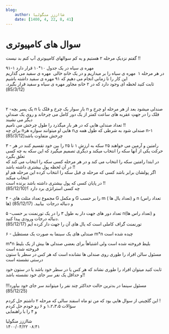 ```yaml
---
blog:
    author: شااززز منگولیا
    date: [1400, 4, 22, 8, 41]
---
```

# سوال های کامپیوتری

<div class="cnt">
گفتم نزدیکِ مرحله ۲ هستیم و یه کم سوالهاى کامپیوترى آپ کنم بد نیست !!<br/><p>۹۱-۱  مهره ی سیاه در یک جدول ۱۰*۱۰ قرار دارد<br/>در هر مرحله ۱  مهره ی  سیاه را بر میداریم و در یک خانهِ خالى  مهره ی  سفید می گذاریم<br/>این کار را تا زمانى انجام مى دهیم که ۹۱  مهره ی سفید داشته باشیم<br/>ثابت کنید لحظه ای وجود دارد که در ۲ خانهِ مجاور  مهره ی سیاه و سفید قرار بگیرد. (85/3/12)</p>
<p><br/></p>
<p>۲ -یک پسر بچه n بار سوار یک چرخ و فلک با n صندلى میشود بعد از هر مرحله
او چرخ و فلک را در جهتِ عقربه هاى ساعت کمتر از یک دور کامل می چرخاند و روى یک صندلىِ دیگر می نشیند<br/>تعداد صندلی هایی که در هر بار میگذرد را طول چرخش می نامیم !!<br/>براى چه nهایى او میتوانند سواره هر nصندلى شود به شرطى که طول همه ى n-۱ چرخش متفاوت باشد(85/3/12)</p>
<p>۳ - رامتین و آرمین می خواهند ۲۵ سکه به ارزشِ ۱ تا ۲۵ را بین خود تقسیم
کنند در هر حرکت یکى از آنها سکه را انتخاب میکند و دیگرى تصمیم میگیرد که
این سکه به چه کسى تعلق بگیرد<br/>در ابتدا رامتین سکه را انتخاب می کند و در هر مرحله کسى سکه را انتخاب می کند که در آن لحظه پول بیشترى داشته باشد !!<br/>اگر پولشان برابر باشد کسى که مرحله ى قبل سکه را انتخاب کرده این مرحله هم او انتخاب میکند<br/>در پایان کسى که پول بیشترى داشته باشد برنده است !!<br/>چه کسى استراتژی برد دارد ؟(85/12/10)</p>
<p>۴ -  مجموع تعداد مثلث هاى G و مکمل G را بر حسب m (  تعداد یال ها)  و n (تعداد راس ها)  و دنباله درجات  بیابید. (85/12/17)</p>
<p>۵ -تعداد دور های جهت دار به طول ۳ را در یک تورنمنت بر حسب n(تعداد راس ها) و دنباله درجات ورودى پیدا کنید.<br/>تورنمنت گراف کاملى است که یال هاى آن را جهت دار کرده ایم
(85/12/17)</p>
<p>۶ -  صندلى هاى یک سینما به صورت یک مستطیل m*n چیده شده است</p>
<p>m*n بلیط فروخته شده است ولى اشتباهاً براى بعضى صندلى ها بیش از یک بلیط فروخته شده است<br/>مسئول سالن افراد را طورى روى صندلی ها نشانده است که هر کس در سطر یا ستون درستى نشسته است</p>
<p>ثابت کنید میتوان افراد را طورى نشاند که هر کس یا در سطر خود باشد یا در ستون خود و حداقل یک نفر سر جاى خود نشسته باشد!!<br/><br/>مسئول سینما در بدترین حالت حداکثر چند نفر را میتوانند سر جاى خود بیاورد!!!(85/12/25)</p>
<p>این گلچینى از سوال هایى بود که من تو ماه اسفند سالى که مرحله ۲ داشتم حل کردم !<br/>سؤالات ۱،۲،۳،۵ و ۶ رو خودم حل کردم<br/>و ۴ را با راهنمایی</p>
</div>

<div class="blog-info">
    <div class="blog-author">شااززز منگولیا</div>
    <div class="blog-date">۱۴۰۰/۰۴/۲۲ ۰۸:۴۱</div>
</div>


